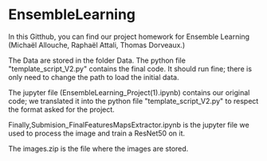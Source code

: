 # EnsembleLearning

In this Gitthub, you can find our project homework for Ensemble Learning (Michaël Allouche, Raphaël Attali, Thomas Dorveaux.)

The Data are stored in the folder Data.
The python file "template_script_V2.py" contains the final code. It should run fine; there is only need to change the path to load the initial data.

The jupyter file (EnsembleLearning_Project(1).ipynb) contains our original code; we translated it into the python file "template_script_V2.py" to respect the format asked for the project.

Finally,Submision_FinalFeaturesMapsExtractor.ipynb is the jupyter file we used to process the image and train a ResNet50 on it.

The images.zip is the file where the images are stored.






